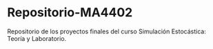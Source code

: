 # Repositorio-MA4402
Repositorio de los proyectos finales del curso Simulación Estocástica: Teoría y Laboratorio.
